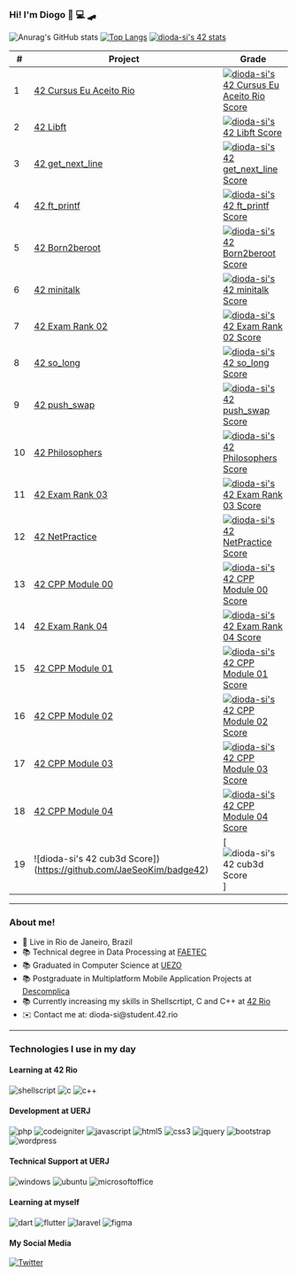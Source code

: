 ### Hi! I'm Diogo 👋 💻 🛹

![Anurag's GitHub stats](https://github-readme-stats.vercel.app/api?username=diogosvicente&show_icons=true&theme=radical)
[![Top Langs](https://github-readme-stats.vercel.app/api/top-langs/?username=diogosvicente&layout=compact&theme=radical)](https://github.com/anuraghazra/github-readme-stats)
[![dioda-si's 42 stats](https://badge42.vercel.app/api/v2/cli11p80g004408l5gw7aupig/stats?cursusId=21&coalitionId=345)](https://github.com/JaeSeoKim/badge42)


| #   | Project                                                     | Grade                                                                                      |
| --- | ----------------------------------------------------------- | ------------------------------------------------------------------------------------------ |
| 1   | [42 Cursus Eu Aceito Rio](https://github.com/JaeSeoKim/badge42)            | [![dioda-si's 42 Cursus Eu Aceito Rio Score](https://badge42.vercel.app/api/v2/cli11p80g004408l5gw7aupig/project/2798920)](https://github.com/JaeSeoKim/badge42) |
| 2   | [42 Libft](https://github.com/JaeSeoKim/badge42)            | [![dioda-si's 42 Libft Score](https://badge42.vercel.app/api/v2/cli11p80g004408l5gw7aupig/project/2579883)](https://github.com/JaeSeoKim/badge42) |
| 3   | [42 get_next_line](https://github.com/JaeSeoKim/badge42)    | [![dioda-si's 42 get_next_line Score](https://badge42.vercel.app/api/v2/cli11p80g004408l5gw7aupig/project/2623819)](https://github.com/JaeSeoKim/badge42) |
| 4   | [42 ft_printf](https://github.com/JaeSeoKim/badge42)        | [![dioda-si's 42 ft_printf Score](https://badge42.vercel.app/api/v2/cli11p80g004408l5gw7aupig/project/2673803)](https://github.com/JaeSeoKim/badge42) |
| 5   | [42 Born2beroot](https://github.com/JaeSeoKim/badge42)      | [![dioda-si's 42 Born2beroot Score](https://badge42.vercel.app/api/v2/cli11p80g004408l5gw7aupig/project/2735589)](https://github.com/JaeSeoKim/badge42) |
| 6   | [42 minitalk](https://github.com/JaeSeoKim/badge42)         | [![dioda-si's 42 minitalk Score](https://badge42.vercel.app/api/v2/cli11p80g004408l5gw7aupig/project/2851893)](https://github.com/JaeSeoKim/badge42) |
| 7   | [42 Exam Rank 02](https://github.com/JaeSeoKim/badge42)     | [![dioda-si's 42 Exam Rank 02 Score](https://badge42.vercel.app/api/v2/cli11p80g004408l5gw7aupig/project/2883829)](https://github.com/JaeSeoKim/badge42) |
| 8   | [42 so_long](https://github.com/JaeSeoKim/badge42)          | [![dioda-si's 42 so_long Score](https://badge42.vercel.app/api/v2/cli11p80g004408l5gw7aupig/project/2900532)](https://github.com/JaeSeoKim/badge42) |
| 9   | [42 push_swap](https://github.com/JaeSeoKim/badge42)        | [![dioda-si's 42 push_swap Score](https://badge42.vercel.app/api/v2/cli11p80g004408l5gw7aupig/project/2926602)](https://github.com/JaeSeoKim/badge42) |
| 10  | [42 Philosophers](https://github.com/JaeSeoKim/badge42)     | [![dioda-si's 42 Philosophers Score](https://badge42.vercel.app/api/v2/cli11p80g004408l5gw7aupig/project/2939942)](https://github.com/JaeSeoKim/badge42) |
| 11  | [42 Exam Rank 03](https://github.com/JaeSeoKim/badge42)     | [![dioda-si's 42 Exam Rank 03 Score](https://badge42.vercel.app/api/v2/cli11p80g004408l5gw7aupig/project/3004934)](https://github.com/JaeSeoKim/badge42) |
| 12  | [42 NetPractice](https://github.com/JaeSeoKim/badge42)      | [![dioda-si's 42 NetPractice Score](https://badge42.vercel.app/api/v2/cli11p80g004408l5gw7aupig/project/3067994)](https://github.com/JaeSeoKim/badge42) |
| 13  | [42 CPP Module 00](https://github.com/JaeSeoKim/badge42)    | [![dioda-si's 42 CPP Module 00 Score](https://badge42.vercel.app/api/v2/cli11p80g004408l5gw7aupig/project/3075012)](https://github.com/JaeSeoKim/badge42) |
| 14  | [42 Exam Rank 04](https://github.com/JaeSeoKim/badge42)    | [![dioda-si's 42 Exam Rank 04 Score](https://badge42.vercel.app/api/v2/cli11p80g004408l5gw7aupig/project/3210388)](https://github.com/JaeSeoKim/badge42) |
| 15  | [42 CPP Module 01](https://github.com/JaeSeoKim/badge42)    | [![dioda-si's 42 CPP Module 01 Score](https://badge42.vercel.app/api/v2/cli11p80g004408l5gw7aupig/project/3091798)](https://github.com/JaeSeoKim/badge42) |
| 16  | [42 CPP Module 02](https://github.com/JaeSeoKim/badge42)    | [![dioda-si's 42 CPP Module 02 Score](https://badge42.vercel.app/api/v2/cli11p80g004408l5gw7aupig/project/3220250)](https://github.com/JaeSeoKim/badge42) |
| 17  | [42 CPP Module 03](https://github.com/JaeSeoKim/badge42)    | [![dioda-si's 42 CPP Module 03 Score](https://badge42.vercel.app/api/v2/cli11p80g004408l5gw7aupig/project/3232904)](https://github.com/JaeSeoKim/badge42) |
| 18  | [42 CPP Module 04](https://github.com/JaeSeoKim/badge42)    |  [![dioda-si's 42 CPP Module 04 Score](https://badge42.vercel.app/api/v2/cli11p80g004408l5gw7aupig/project/3235069)](https://github.com/JaeSeoKim/badge42) |
| 19  | ![dioda-si's 42 cub3d Score])(https://github.com/JaeSeoKim/badge42)   |  [![dioda-si's 42 cub3d Score](https://badge42.vercel.app/api/v2/cli11p80g004408l5gw7aupig/project/3244630)] |
<hr>

### About me!

<ul>
  <li> 📍 Live in Rio de Janeiro, Brazil </li>
  <li> 📚 Technical degree in Data Processing at <a href="http://www.faetec.rj.gov.br/">FAETEC</a> </li>
  <li> 📚 Graduated in Computer Science at <a href="http://www.uezo.rj.gov.br/">UEZO</a> </li>
  <li> 📚 Postgraduate in Multiplatform Mobile Application Projects at <a href="https://descomplica.com.br/home/a/">Descomplica</a></li>
  <li> 📚 Currently increasing my skills in Shellscrtipt, C and C++ at <a href="https://42.rio/">42 Rio</a> </li>
  <li> ✉️ Contact me at: dioda-si@student.42.rio </li>
</ul>

<hr>

### Technologies I use in my day

<div style="display: inline_block">
  
  #### Learning at 42 Rio
  <img align="center" alt="shellscript" src="https://img.shields.io/badge/shell_script-%23121011.svg?style=for-the-badge&logo=gnu-bash&logoColor=white" />
  <img align="center" alt="c" src="https://img.shields.io/badge/C-00599C?style=for-the-badge&logo=c&logoColor=white" />
  <img align="center" alt="c++" src="https://img.shields.io/badge/C%2B%2B-00599C?style=for-the-badge&logo=c%2B%2B&logoColor=white" />
  
  #### Development at UERJ
  <img align="center" alt="php" src="https://img.shields.io/badge/PHP-777BB4?style=for-the-badge&logo=php&logoColor=white" />
  <img align="center" alt="codeigniter" src="https://img.shields.io/badge/CodeIgniter-%23EF4223.svg?style=for-the-badge&logo=codeIgniter&logoColor=white" />
  <img align="center" alt="javascript" src="https://img.shields.io/badge/javascript-%23323330.svg?style=for-the-badge&logo=javascript&logoColor=%23F7DF1E" />
  <img align="center" alt="html5" src="https://img.shields.io/badge/HTML5-E34F26?style=for-the-badge&logo=html5&logoColor=white" />
  <img align="center" alt="css3" src="https://img.shields.io/badge/CSS3-1572B6?style=for-the-badge&logo=css3&logoColor=white" />
  <img align="center" alt="jquery" src="https://img.shields.io/badge/jQuery-0769AD?style=for-the-badge&logo=jquery&logoColor=white" />
  <img align="center" alt="bootstrap" src="https://img.shields.io/badge/Bootstrap-563D7C?style=for-the-badge&logo=bootstrap&logoColor=white" />
  <img align="center" alt="wordpress" src="https://img.shields.io/badge/Wordpress-21759B?style=for-the-badge&logo=wordpress&logoColor=white" />
  
  #### Technical Support at UERJ
  <img align="center" alt="windows" src="https://img.shields.io/badge/Windows-0078D6?style=for-the-badge&logo=windows&logoColor=white" />
  <img align="center" alt="ubuntu" src="https://img.shields.io/badge/Ubuntu-E95420?style=for-the-badge&logo=ubuntu&logoColor=white" />  
  <img align="center" alt="microsoftoffice" src="https://img.shields.io/badge/Microsoft_Office-D83B01?style=for-the-badge&logo=microsoft-office&logoColor=white" />
  
  #### Learning at myself  
  <img align="center" alt="dart" src="https://img.shields.io/badge/Dart-0175C2?style=for-the-badge&logo=dart&logoColor=white" />
  <img align="center" alt="flutter" src="https://img.shields.io/badge/Flutter-02569B?style=for-the-badge&logo=flutter&logoColor=white" />  
  <img align="center" alt="laravel" src="https://img.shields.io/badge/Laravel-FF2D20?style=for-the-badge&logo=laravel&logoColor=white" />  
  <img align="center" alt="figma" src="https://img.shields.io/badge/figma-%23F24E1E.svg?style=for-the-badge&logo=figma&logoColor=white" />
  
  #### My Social Media
  [![Twitter](https://img.shields.io/badge/Twitter-1DA1F2?style=for-the-badge&logo=twitter&logoColor=white)](https://mobile.twitter.com/diogosvicente)
  	
<div></br>
